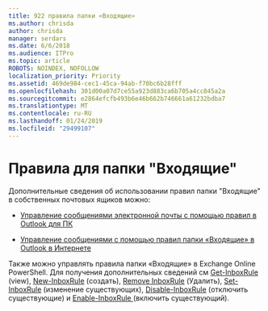 ```yaml
---
title: 922 правила папки «Входящие»
ms.author: chrisda
author: chrisda
manager: serdars
ms.date: 6/6/2018
ms.audience: ITPro
ms.topic: article
ROBOTS: NOINDEX, NOFOLLOW
localization_priority: Priority
ms.assetid: 469de984-cec1-45ca-94ab-f70bc6b28fff
ms.openlocfilehash: 301d00a07d7ce55a923d883ca6b705a4cc845a2a
ms.sourcegitcommit: e2864efcfb493b6e46b662b746661a61232bdba7
ms.translationtype: MT
ms.contentlocale: ru-RU
ms.lasthandoff: 01/24/2019
ms.locfileid: "29499107"
---
```

# <a name="inbox-rules"></a>Правила для папки "Входящие"

Дополнительные сведения об использовании правил папки "Входящие" в собственных почтовых ящиков можно:
  
- [Управление сообщениями электронной почты с помощью правил в Outlook для ПК](https://support.office.com/article/c24f5dea-9465-4df4-ad17-a50704d66c59.aspx)
    
- [Управление сообщениями с помощью правил папки «Входящие» в Outlook в Интернете](https://support.office.com/article/8400435c-f14e-4272-9004-1548bb1848f2.aspx)
    
Также можно управлять правила папки «Входящие» в Exchange Online PowerShell. Для получения дополнительных сведений см [Get-InboxRule](https://docs.microsoft.com/powershell/module/exchange/mailboxes/get-inboxrule) (view), [New-InboxRule](https://docs.microsoft.com/powershell/module/exchange/mailboxes/new-inboxrule) (создать), [Remove InboxRule](https://docs.microsoft.com/powershell/module/exchange/mailboxes/remove-inboxrule) (Удалить), [Set-InboxRule](https://docs.microsoft.com/powershell/module/exchange/mailboxes/set-inboxrule) (изменение существующих), [Disable-InboxRule](https://docs.microsoft.com/powershell/module/exchange/mailboxes/disable-inboxrule) (отключить существующие) и [Enable-InboxRule ](https://docs.microsoft.com/powershell/module/exchange/mailboxes/enable-inboxrule)(включить существующий). 
  

